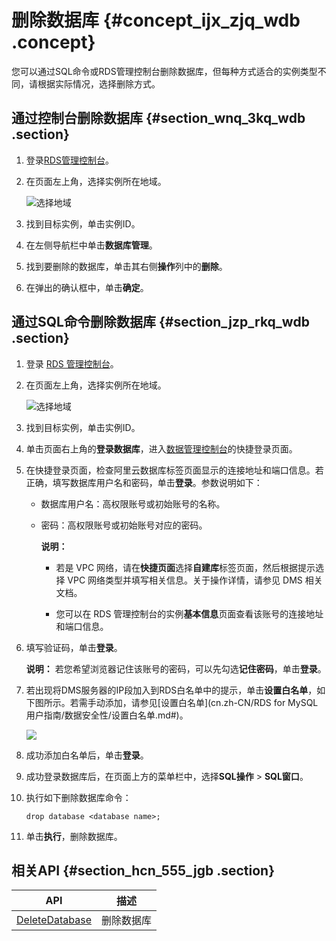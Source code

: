 # 删除数据库 {#concept_ijx_zjq_wdb .concept}

您可以通过SQL命令或RDS管理控制台删除数据库，但每种方式适合的实例类型不同，请根据实际情况，选择删除方式。

## 通过控制台删除数据库 {#section_wnq_3kq_wdb .section}

1.  登录[RDS管理控制台](https://rds.console.aliyun.com/)。
2.  在页面左上角，选择实例所在地域。

    ![选择地域](http://static-aliyun-doc.oss-cn-hangzhou.aliyuncs.com/assets/img/7814/156109576936543_zh-CN.png)

3.  找到目标实例，单击实例ID。
4.  在左侧导航栏中单击**数据库管理**。
5.  找到要删除的数据库，单击其右侧**操作**列中的**删除**。
6.  在弹出的确认框中，单击**确定**。

## 通过SQL命令删除数据库 {#section_jzp_rkq_wdb .section}

1.  登录 [RDS 管理控制台](https://rds.console.aliyun.com/?spm=5176.doc26187.2.2.OVo7wv)。
2.  在页面左上角，选择实例所在地域。

    ![选择地域](http://static-aliyun-doc.oss-cn-hangzhou.aliyuncs.com/assets/img/7814/156109576936543_zh-CN.png)

3.  找到目标实例，单击实例ID。
4.  单击页面右上角的**登录数据库**，进入[数据管理控制台](https://dms.console.aliyun.com/?token=549cf345-ac05-455c-b3f9-75eadae023fe#/dms/login)的快捷登录页面。
5.  在快捷登录页面，检查阿里云数据库标签页面显示的连接地址和端口信息。若正确，填写数据库用户名和密码，单击**登录**。参数说明如下：
    -   数据库用户名：高权限账号或初始账号的名称。

    -   密码：高权限账号或初始账号对应的密码。

        **说明：** 

        -   若是 VPC 网络，请在**快捷页面**选择**自建库**标签页面，然后根据提示选择 VPC 网络类型并填写相关信息。关于操作详情，请参见 DMS 相关文档。

        -   您可以在 RDS 管理控制台的实例**基本信息**页面查看该账号的连接地址和端口信息。

6.  填写验证码，单击**登录**。

    **说明：** 若您希望浏览器记住该账号的密码，可以先勾选**记住密码**，单击**登录**。

7.  若出现将DMS服务器的IP段加入到RDS白名单中的提示，单击**设置白名单**，如下图所示。若需手动添加，请参见[设置白名单](cn.zh-CN/RDS for MySQL 用户指南/数据安全性/设置白名单.md#)。

    ![](http://static-aliyun-doc.oss-cn-hangzhou.aliyuncs.com/assets/img/7936/15610957703111_zh-CN.png)

8.  成功添加白名单后，单击**登录**。
9.  成功登录数据库后，在页面上方的菜单栏中，选择**SQL操作** \> **SQL窗口**。
10. 执行如下删除数据库命令：

    ``` {#codeblock_z6s_gji_83v}
    drop database <database name>;
    ```

11. 单击**执行**，删除数据库。

## 相关API {#section_hcn_555_jgb .section}

|API|描述|
|---|--|
|[DeleteDatabase](../cn.zh-CN/API参考/数据库管理/DeleteDatabase.md#)|删除数据库|

